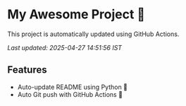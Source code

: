 # My Awesome Project 🚀

This project is automatically updated using GitHub Actions.

_Last updated: 2025-04-27 14:51:56 IST_

## Features
- Auto-update README using Python 🐍
- Auto Git push with GitHub Actions 🤖

